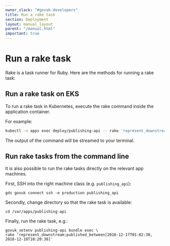 ```yaml
---
owner_slack: "#govuk-developers"
title: Run a rake task
section: Deployment
layout: manual_layout
parent: "/manual.html"
important: true
---
```


# Run a rake task

Rake is a task runner for Ruby. Here are the methods for running a rake task:

## Run a rake task on EKS

To run a rake task in Kubernetes, execute the rake command inside the application container.

For example:

```sh
kubectl -n apps exec deploy/publishing-api -- rake 'represent_downstream:published_between[2018-12-17T01:02:30, 2018-12-18T10:20:30]'
```

The output of the command will be streamed to your terminal.

## Run rake tasks from the command line

It is also possible to run the rake tasks directly on the relevant app machines.

First, SSH into the right machine class (e.g. `publishing_api`):

```
gds govuk connect ssh -e production publishing_api
```

Secondly, change directory so that the rake task is available:

```
cd /var/apps/publishing-api
```

Finally, run the rake task, e.g.:

```
govuk_setenv publishing-api bundle exec \
rake 'represent_downstream:published_between[2018-12-17T01:02:30, 2018-12-18T10:20:30]'
```
